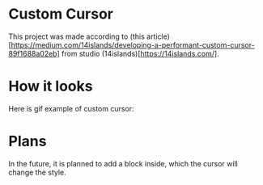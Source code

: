 # Custom Cursor
This project was made according to (this article)[https://medium.com/14islands/developing-a-performant-custom-cursor-89f1688a02eb] from studio (14islands)[https://14islands.com/].

# How it looks
Here is gif example of custom cursor:

# Plans
In the future, it is planned to add a block inside, which the cursor will change the style.